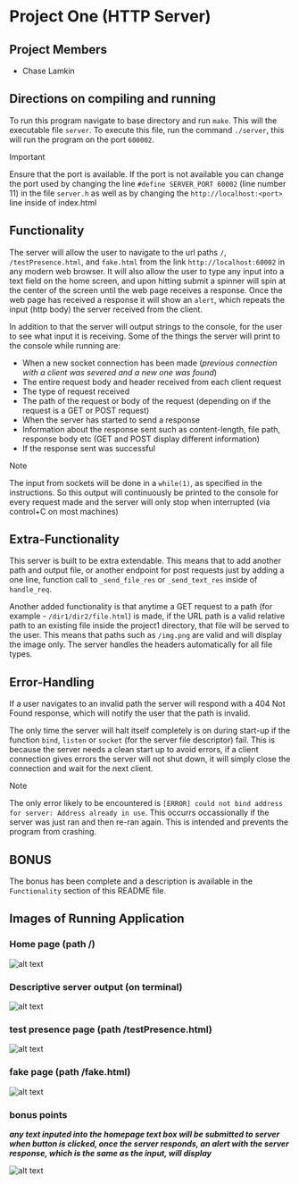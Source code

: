 # Project One (HTTP Server)

## Project Members
- Chase Lamkin

## Directions on compiling and running
To run this program navigate to base directory and run ```make```. This will the executable file ```server```. To execute this file, run the command ```./server```, this will run the program on the port ```600002```.

> [!IMPORTANT]
> Ensure that the port is available. If the port is not available you can change the port used by changing the line ```#define SERVER_PORT 60002``` (line number 11) in the file ```server.h``` as well as by changing the ```http://localhost:<port>``` line inside of index.html  

## Functionality
The server will allow the user to navigate to the url paths ```/```, ```/testPresence.html```, and ```fake.html``` from the link ```http://localhost:60002``` in any modern web browser. It will also allow the user to type any input into a text field on the home screen, and upon hitting submit a spinner will spin at the center of the screen until the web page receives a response. Once the web page has received a response it will show an ```alert```, which repeats the input (http body) the server received from the client.

In addition to that the server will output strings to the console, for the user to see what input it is receiving.
Some of the things the server will print to the console while running are:
- When a new socket connection has been made (_previous connection with a client was severed and a new one was found_)
- The entire request body and header received from each client request
- The type of request received
- The path of the request or body of the request (depending on if the request is a GET or POST request)
- When the server has started to send a response
- Information about the response sent such as content-length, file path, response body etc (GET and POST display different information)
- If the response sent was successful

> [!NOTE]
> The input from sockets will be done in a ```while(1)```, as specified in the instructions. So this output will continuously be printed to the console for every request made and the server will only stop when interrupted (via control+C on most machines)

## Extra-Functionality
This server is built to be extra extendable. This means that to add another path and output file, or another endpoint for post requests just by adding a one line, function call to ```_send_file_res``` or ```_send_text_res``` inside of ```handle_req```. 

Another added functionality is that anytime a GET request to a path (for example - ```/dir1/dir2/file.html```) is made, if the URL path is a valid relative path to an existing file inside the project1 directory, that file will be served to the user. This means that paths such as ```/img.png``` are valid and will display the image only. The server handles the headers automatically for all file types.

## Error-Handling
If a user navigates to an invalid path the server will respond with a 404 Not Found response, which will notify the user that the path is invalid.

The only time the server will halt itself completely is on during start-up if the function ```bind```, ```listen``` or ```socket``` (for the server file descriptor) fail. This is because the server needs a clean start up to avoid errors, if a client connection gives errors the server will not shut down, it will simply close the connection and wait for the next client.

> [!NOTE]
> The only error likely to be encountered is ```[ERROR] could not bind address for server: Address already in use```. This occurrs occassionally if the server was just ran and then re-ran again. This is intended and prevents the program from crashing.

## BONUS
The bonus has been complete and a description is available in the ```Functionality``` section of this README file.

## Images of Running Application

### Home page (path /)

![alt text](https://github.com/JayaAnim/cpp_http_server/tree/main/documentation_images/home_page.png)

### Descriptive server output (on terminal)

![alt text](https://github.com/JayaAnim/cpp_http_server/tree/main/documentation_images/server_console_output.png)

### test presence page (path /testPresence.html)

![alt text](https://github.com/JayaAnim/cpp_http_server/tree/main/documentation_images/test_presence_page.png)

### fake page (path /fake.html)

![alt text](https://github.com/JayaAnim/cpp_http_server/tree/main/documentation_images/fake_page.png)

### bonus points 
***any text inputed into the homepage text box will be submitted to server when button is clicked, once the server responds, an alert with the server response, which is the same as the input, will display***

![alt text](https://github.com/JayaAnim/cpp_http_server/tree/main/documentation_images/bonus_points_input.png)
